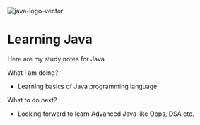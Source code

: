 ![java-logo-vector](https://github.com/MHammad33/Learn-Java/assets/137163382/a7c39e09-4f2c-4e55-960d-36698a8e6c88)

# Learning Java
Here are my study notes for Java 

What I am doing? 
- Learning basics of Java programming language

What to do next?
- Looking forward to learn Advanced Java like Oops, DSA etc.

